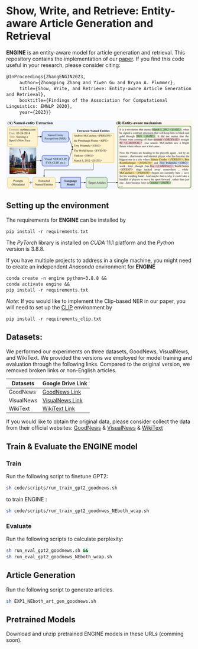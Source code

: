 # Show, Write, and Retrieve: Entity-aware Article Generation and Retrieval



**ENGINE** is an entity-aware model for article generation and retrieval. This repository contains the implementation of our [paper](https://arxiv.org/pdf/2112.05917.pdf).
If you find this code useful in your research, please consider citing:

    @InProceedings{ZhangENGIN2023,
         author={Zhongping Zhang and Yiwen Gu and Bryan A. Plummer},
         title={Show, Write, and Retrieve: Entity-aware Article Generation and Retrieval},
         booktitle={Findings of the Association for Computational Linguistics: EMNLP 2020},
         year={2023}}

<img src="figure_example.png" alt="alt text" style="zoom:80%;" />

## Setting up the environment

The requirements for **ENGINE** can be installed by

```pip
pip install -r requirements.txt
```

The *PyTorch* library is installed on *CUDA* 11.1 platform and the *Python* version is 3.8.8.

If you have multiple projects to address in a single machine, you might need to create an independent *Anaconda* environment for **ENGINE** 

```pip
conda create -n engine python=3.8.8 &&
conda activate engine && 
pip install -r requirements.txt
```



*Note*: If you would like to implement the Clip-based NER in our paper, you will need to set up the [CLIP](https://github.com/openai/CLIP) environment by 

```pip
pip install -r requirements_clip.txt
```



## Datasets:
We performed our experiments on three datasets, GoodNews, VisualNews, and WikiText. We provided the versions we employed for model training and evaluation through the following links. Compared to the original version, we removed broken links or non-English articles.

| Datasets           | Google Drive Link                                                                                     |
|--------------------|-------------------------------------------------------------------------------------------------------|
| GoodNews           | [GoodNews Link](https://drive.google.com/drive/folders/1sh4m6psBkvDXZkqtPpPOPv2L4ANXO-dY?usp=sharing) |
| VisualNews         | [VisualNews Link](https://drive.google.com/drive/folders/1GTSphR4Xw1kmy8Do9S-oytQBvx-xv-En?usp=sharing)|
| WikiText           | [WikiText Link](https://drive.google.com/drive/folders/1l6eJRo0vh9ReVGedowXPCeIIG-KbAxXv?usp=sharing) |


If you would like to obtain the original data, please consider collect the data from their official websites:
[GoodNews](https://github.com/furkanbiten/GoodNews) & [VisualNews](https://github.com/FuxiaoLiu/VisualNews-Repository) & [WikiText](https://arxiv.org/abs/1609.07843)

## Train & Evaluate the ENGINE model
### Train
Run the following script to finetune GPT2:
```sh
sh code/scripts/run_train_gpt2_goodnews.sh
```
to train ENGINE :
```sh
sh code/scripts/run_train_gpt2_goodnwes_NEboth_wcap.sh
```

### Evaluate
Run the following scripts to calculate perplexity:
```sh
sh run_eval_gpt2_goodnews.sh &&
sh run_eval_gpt2_goodnews_NEboth_wcap.sh
```

## Article Generation
Run the following script to generate articles.
```sh
sh EXP1_NEboth_art_gen_goodnews.sh
```

## Pretrained Models
Download and unzip pretrained ENGINE models in these URLs (comming soon).
